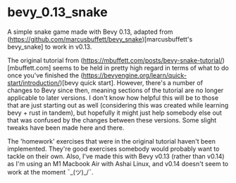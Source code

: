 # bevy_0.13_snake

A simple snake game made with Bevy 0.13, adapted from (https://github.com/marcusbuffett/bevy_snake)[marcusbuffett's bevy_snake] to work in v0.13.

The original tutorial from (https://mbuffett.com/posts/bevy-snake-tutorial/)[mbuffett.com] seems to be held in pretty high regard in terms of what to do once you've finished the (https://bevyengine.org/learn/quick-start/introduction/)[bevy quick start]. However, there's a number of changes to Bevy since then, meaning sections of the tutorial are no longer applicable to later versions. I don't know how helpful this will be to those that are just starting out as well (considering this was created while learning bevy + rust in tandem), but hopefully it might just help somebody else out that was confused by the changes between these versions. Some slight tweaks have been made here and there.

The 'homework' exercises that were in the original tutorial haven't been implemented. They're good exercises somebody would probably want to tackle on their own. Also, I've made this with Bevy v0.13 (rather than v0.14) as I'm using an M1 Macbook Air with Ashai Linux, and v0.14 doesn't seem to work at the moment ¯\_(ツ)_/¯.
